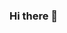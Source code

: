 ### Hi there 👋

<!--
**aodusanya/aodusanya** is a ✨ _special_ ✨ repository because its `README.md` (this file) appears on your GitHub profile.

Here are some ideas to get you started:

- 🔭 I’m currently working on school
- 🌱 I’m currently learning cs stuff
- 👯 I’m looking to collaborate on nothing lol
- 🤔 I’m looking for help with cs stuff
- 💬 Ask me about the tv series community
- 📫 How to reach me: idk
- 😄 Pronouns: he/him
- ⚡ Fun fact: wow
-->
